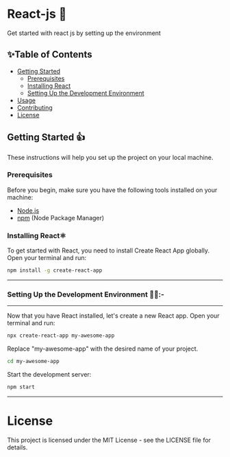 # React-js 🚀
Get started with react js by setting up the environment

## ✨Table of Contents

- [Getting Started](#getting-started)
  - [Prerequisites](#prerequisites)
  - [Installing React](#installing-react)
  - [Setting Up the Development Environment](#setting-up-the-development-environment)
- [Usage](#usage)
- [Contributing](#contributing)
- [License](#license)

## Getting Started 👍

These instructions will help you set up the project on your local machine.

### Prerequisites

Before you begin, make sure you have the following tools installed on your machine:

- [Node.js](https://nodejs.org/)
- [npm](https://www.npmjs.com/) (Node Package Manager)

### Installing React⚛️

To get started with React, you need to install Create React App globally. Open your terminal and run:

```bash
npm install -g create-react-app
```
----------------------------------------

### Setting Up the Development Environment 🧑‍💻:-
-----------------------------------------

Now that you have React installed, let's create a new React app. Open your terminal and run:

```bash
npx create-react-app my-awesome-app
```

Replace "my-awesome-app" with the desired name of your project.

```bash
cd my-awesome-app
```
Start the development server:

```bash
npm start
```
-------------------------

# License
This project is licensed under the MIT License - see the LICENSE file for details.







